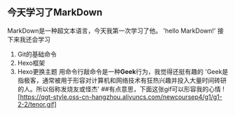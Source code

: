 ## 今天学习了MarkDown
MarkDown是一种超文本语言，今天我第一次学习了他。
'hello MarkDown!'
接下来我还会学习
1. Git的基础命令
1. Hexo框架
1. Hexo更换主题
用命令行敲命令是一种**Geek**行为，我觉得还挺有趣的
'Geek是指极客，通常被用于形容对计算机和网络技术有狂热兴趣并投入大量时间砖研的人。所以俗称发烧友或怪杰'
##有点意思，下面这张gif可以形容我的心情
![https://qgt-style.oss-cn-hangzhou.aliyuncs.com/newcoursep4/g1/g1-2-2/tenor.gif]
